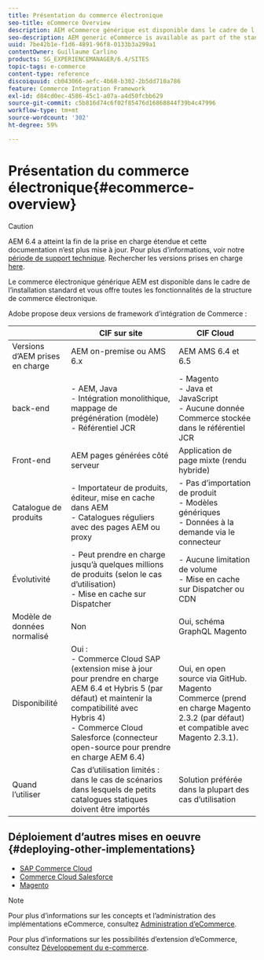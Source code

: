 ```yaml
---
title: Présentation du commerce électronique
seo-title: eCommerce Overview
description: AEM eCommerce générique est disponible dans le cadre de l’installation standard et vous fournit toutes les fonctionnalités de la structure eCommerce.
seo-description: AEM generic eCommerce is available as part of the standard installation and provides you with the full functionality of the eCommerce framework.
uuid: 7be42b1e-f1d6-4891-96f8-0133b3a299a1
contentOwner: Guillaume Carlino
products: SG_EXPERIENCEMANAGER/6.4/SITES
topic-tags: e-commerce
content-type: reference
discoiquuid: cb043066-aefc-4b68-b302-2b5dd710a786
feature: Commerce Integration Framework
exl-id: d84cd0ec-4586-45c1-a07a-a4d50fcbb629
source-git-commit: c5b816d74c6f02f85476d16868844f39b4c47996
workflow-type: tm+mt
source-wordcount: '302'
ht-degree: 59%

---
```


# Présentation du commerce électronique{#ecommerce-overview}

>[!CAUTION]
>
>AEM 6.4 a atteint la fin de la prise en charge étendue et cette documentation n’est plus mise à jour. Pour plus d’informations, voir notre [période de support technique](https://helpx.adobe.com/fr/support/programs/eol-matrix.html). Rechercher les versions prises en charge [here](https://experienceleague.adobe.com/docs/?lang=fr).

Le commerce électronique générique AEM est disponible dans le cadre de l’installation standard et vous offre toutes les fonctionnalités de la structure de commerce électronique.

Adobe propose deux versions de framework d’intégration de Commerce :

|  | CIF sur site | CIF Cloud |
|-------------------------|--------------------------------------------------------------------------------------------------------------------------------------------------------------------------------------------------------|------------------------------------------------------------------------------------------------------------------------|
| Versions d’AEM prises en charge | AEM on-premise ou AMS 6.x | AEM AMS 6.4 et 6.5 |
| back-end | - AEM, Java <br> - Intégration monolithique, mappage de prégénération (modèle)<br> - Référentiel JCR | - Magento <br>- Java et JavaScript <br>- Aucune donnée Commerce stockée dans le référentiel JCR |
| Front-end | AEM pages générées côté serveur | Application de page mixte (rendu hybride) |
| Catalogue de produits | - Importateur de produits, éditeur, mise en cache dans AEM <br>- Catalogues réguliers avec des pages AEM ou proxy | - Pas d’importation de produit <br>- Modèles génériques <br>- Données à la demande via le connecteur |
| Évolutivité | - Peut prendre en charge jusqu’à quelques millions de produits (selon le cas d’utilisation) <br> - Mise en cache sur Dispatcher | - Aucune limitation de volume <br>- Mise en cache sur Dispatcher ou CDN |
| Modèle de données normalisé | Non | Oui, schéma GraphQL Magento |
| Disponibilité | Oui :<br> - Commerce Cloud SAP (extension mise à jour pour prendre en charge AEM 6.4 et Hybris 5 (par défaut) et maintenir la compatibilité avec Hybris 4) <br>- Commerce Cloud Salesforce (connecteur open-source pour prendre en charge AEM 6.4) | Oui, en open source via GitHub. <br> Magento Commerce (prend en charge Magento 2.3.2 (par défaut) et compatible avec Magento 2.3.1). |
| Quand l’utiliser | Cas d’utilisation limités : dans le cas de scénarios dans lesquels de petits catalogues statiques doivent être importés | Solution préférée dans la plupart des cas d’utilisation |


## Déploiement d’autres mises en oeuvre {#deploying-other-implementations}

* [SAP Commerce Cloud](/help/sites-deploying/sap-commerce-cloud.md)
* [Commerce Cloud Salesforce](https://github.com/adobe/commerce-salesforce)
* [Magento](https://www.adobe.io/apis/experiencecloud/commerce-integration-framework/integrations.html#!AdobeDocs/commerce-cif-documentation/master/integrations/02-AEM-Magento.md)

>[!NOTE]
>
>Pour plus d’informations sur les concepts et l’administration des implémentations eCommerce, consultez [Administration d’eCommerce](/help/sites-administering/ecommerce.md).
>
>Pour plus d’informations sur les possibilités d’extension d’eCommerce, consultez [Développement du e-commerce](/help/sites-developing/ecommerce.md).
